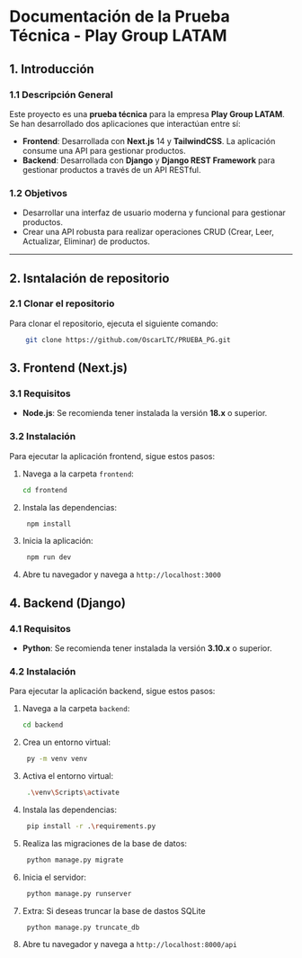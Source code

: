 # Documentación de la Prueba Técnica - Play Group LATAM

## 1. Introducción

### 1.1 Descripción General

Este proyecto es una **prueba técnica** para la empresa **Play Group LATAM**. Se han desarrollado dos aplicaciones que interactúan entre sí:

- **Frontend**: Desarrollada con **Next.js** 14 y **TailwindCSS**. La aplicación consume una API para gestionar productos.
- **Backend**: Desarrollada con **Django** y **Django REST Framework** para gestionar productos a través de un API RESTful.

### 1.2 Objetivos

- Desarrollar una interfaz de usuario moderna y funcional para gestionar productos.
- Crear una API robusta para realizar operaciones CRUD (Crear, Leer, Actualizar, Eliminar) de productos.

---

## 2. Isntalación de repositorio

### 2.1 Clonar el repositorio

Para clonar el repositorio, ejecuta el siguiente comando:

```bash
    git clone https://github.com/OscarLTC/PRUEBA_PG.git

```

## 3. Frontend (Next.js)

### 3.1 Requisitos

- **Node.js**: Se recomienda tener instalada la versión **18.x** o superior.

### 3.2 Instalación

Para ejecutar la aplicación frontend, sigue estos pasos:

1. Navega a la carpeta `frontend`:

   ```bash
   cd frontend
   ```
2. Instala las dependencias:

   ```bash
    npm install
    ```
3. Inicia la aplicación:
   ```bash
    npm run dev
    ```
4. Abre tu navegador y navega a `http://localhost:3000`


## 4. Backend (Django)

### 4.1 Requisitos

- **Python**: Se recomienda tener instalada la versión **3.10.x** o superior.

### 4.2 Instalación

Para ejecutar la aplicación backend, sigue estos pasos:

1. Navega a la carpeta `backend`:

   ```bash
   cd backend
   ```

2. Crea un entorno virtual:
    
   ```bash
    py -m venv venv
    ```

3. Activa el entorno virtual:

   ```bash
    .\venv\Scripts\activate
    ```
4. Instala las dependencias:

   ```bash
    pip install -r .\requirements.py
    ```

5. Realiza las migraciones de la base de datos:
    
   ```bash
    python manage.py migrate
    ```

6. Inicia el servidor:
   
   ```bash
    python manage.py runserver
    ```

7. Extra: Si deseas truncar la base de dastos SQLite

   ```bash
    python manage.py truncate_db
    ```

8. Abre tu navegador y navega a `http://localhost:8000/api`




